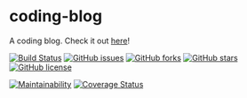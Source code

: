 # coding-blog

A coding blog. Check it out [here](https://wbaldoumas.codes/)!

[![Build Status](https://img.shields.io/endpoint.svg?url=https%3A%2F%2Factions-badge.atrox.dev%2Fwbaldoumas%2Fcoding-blog%2Fbadge%3Fref%3Dmain&style=flat)](https://actions-badge.atrox.dev/wbaldoumas/coding-blog/goto?ref=main)
[![GitHub issues](https://img.shields.io/github/issues/wbaldoumas/coding-blog.svg)](https://github.com/wbaldoumas/coding-blog/issues)
[![GitHub forks](https://img.shields.io/github/forks/wbaldoumas/coding-blog.svg)](https://github.com/wbaldoumas/coding-blog/network)
[![GitHub stars](https://img.shields.io/github/stars/wbaldoumas/coding-blog.svg)](https://github.com/wbaldoumas/coding-blog/stargazers)
[![GitHub license](https://img.shields.io/github/license/wbaldoumas/coding-blog.svg)](https://github.com/wbaldoumas/coding-blog/blob/main/LICENSE)

[![Maintainability](https://api.codeclimate.com/v1/badges/9189fd933b39c21a49bb/maintainability)](https://codeclimate.com/github/wbaldoumas/coding-blog/maintainability)
[![Coverage Status](https://coveralls.io/repos/github/wbaldoumas/coding-blog/badge.svg?branch=main)](https://coveralls.io/github/wbaldoumas/coding-blog?branch=main)
